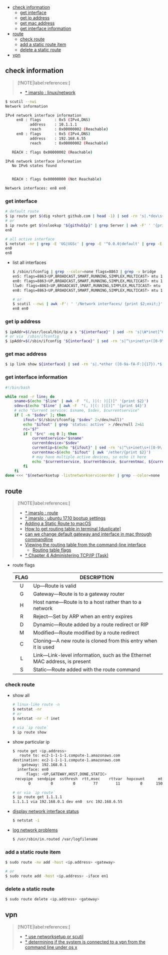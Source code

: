 <!-- START doctoc generated TOC please keep comment here to allow auto update -->
<!-- DON'T EDIT THIS SECTION, INSTEAD RE-RUN doctoc TO UPDATE -->

- [check information](#check-information)
  - [get interface](#get-interface)
  - [get ip address](#get-ip-address)
  - [get mac address](#get-mac-address)
  - [get interface information](#get-interface-information)
- [route](#route)
  - [check route](#check-route)
  - [add a static route item](#add-a-static-route-item)
  - [delete a static route](#delete-a-static-route)
- [vpn](#vpn)

<!-- END doctoc generated TOC please keep comment here to allow auto update -->

## check information

> [!NOTE|label:references:]
> - [* imarslo : linux/network](../linux/network.html)

```bash
$ scutil --nwi
Network information

IPv4 network interface information
     en8 : flags      : 0x5 (IPv4,DNS)
           address    : 10.1.1.1
           reach      : 0x00000002 (Reachable)
     en0 : flags      : 0x5 (IPv4,DNS)
           address    : 192.168.6.55
           reach      : 0x00000002 (Reachable)

   REACH : flags 0x00000002 (Reachable)

IPv6 network interface information
   No IPv6 states found


   REACH : flags 0x00000000 (Not Reachable)

Network interfaces: en8 en0
```

### get interface
```bash
# default route
$ ip route get $(dig +short github.com | head -1) | sed -rn 's|.*dev\s+(\S+)\s+src.*$|\1|p')
# or
$ ip route get $(nslookup "${githubIp}" | grep Server | awk -F' ' '{print $NF}') | sed -rn 's|.*dev\s+(\S+)\s+src.*$|\1|p'
en8

# all active interface
$ netstat -nr | grep -E 'UG|UGSc' | grep -E '^0.0.0|default' | grep -E '[0-9.]{7,15}' | awk -F' ' '{print $NF}'
en0
en8
```

- list all interfaces
  ```bash
  $ /sbin/ifconfig | grep --color=none flags=8863 | grep -v bridge
  en5: flags=8863<UP,BROADCAST,SMART,RUNNING,SIMPLEX,MULTICAST> mtu 1500
  en0: flags=8863<UP,BROADCAST,SMART,RUNNING,SIMPLEX,MULTICAST> mtu 1500
  llw0: flags=8863<UP,BROADCAST,SMART,RUNNING,SIMPLEX,MULTICAST> mtu 1500
  en8: flags=8863<UP,BROADCAST,SMART,RUNNING,SIMPLEX,MULTICAST> mtu 1500

  # or
  $ scutil --nwi | awk -F': ' '/Network interfaces/ {print $2;exit;}'
  en8 en0
  ```

### get ip address
```bash
$ ipAddr=$(/usr/local/bin/ip a s "${interface}" | sed -rn 's|\W*inet[^6]\W*([0-9\.]{7,15}).*$|\1|p')
# or via `/sbin/ifconfig`
$ ipAddr=$(/sbin/ifconfig "${interface}" | sed -rn 's|^\s+inet\s+([0-9\.]+))
```

### get mac address
```bash
$ ip link show ${interface} | sed -rn 's|.*ether ([0-9a-fA-F:]{17}).*$|\1|p' | sed 's|:||g' | tr [a-z] [A-Z]
```

### get interface information
```bash
#!/bin/bash

while read -r line; do
    sname=$(echo "$line" | awk -F  "(, )|(: )|[)]" '{print $2}')
    sdev=$(echo "$line" | awk -F  "(, )|(: )|[)]" '{print $4}')
    # echo "Current service: $sname, $sdev, $currentservice"
    if [ -n "$sdev" ]; then
        ifout="$(/sbin/ifconfig "$sdev" 2>/dev/null)"
        echo "$ifout" | grep 'status: active' > /dev/null 2>&1
        rc="$?"
        if [ "$rc" -eq 0 ]; then
            currentservice="$sname"
            currentdevice="$sdev"
            currentip=$(echo "${ifout}" | sed -rn 's|^\s+inet\s+([0-9\.]+).*$|\1|p')
            currentmac=$(echo "$ifout" | awk '/ether/{print $2}')
            # may have multiple active devices, so echo it here
            echo "$currentservice, $currentdevice, $currentmac, ${currentip}"
        fi
    fi
done <<< "$(networksetup -listnetworkserviceorder | grep --color=none 'Hardware Port')"
```

## route

> [!NOTE|label:references:]
> - [* imarslo : route](../devops/network.html#route)
> - [* imarslo : ubuntu 17.10 bootup settings](../linux/ubuntu/systemctl.html#ubuntu-1710-bootup-settings)
> - [Adding a Static Route to macOS](https://support.justaddpower.com/kb/article/320-adding-a-static-route-to-macos/)
> - [How to get routing table in terminal [duplicate]](https://apple.stackexchange.com/a/222578/254265)
> - [can we change default gateway and interface in mac through commandline](https://stackoverflow.com/a/37552894/2940319)
> - [Viewing the routing table from the command-line interface](https://library.netapp.com/ecmdocs/ECMP1155586/html/GUID-BA9AD6B9-B994-4F41-B5A0-C22071BAB2A4.html)
>   - [Routing table flags](https://library.netapp.com/ecmdocs/ECMP1155586/html/GUID-07F1F043-7AB7-4749-8F8D-727929233E62.html)
> - [* Chapter 4 Administering TCP/IP (Task)](https://docs.oracle.com/cd/E19683-01/806-4075/6jd69oa7h/index.html)

- route flags


  | FLAG | DESCRIPTION                                                               |
  |:----:|---------------------------------------------------------------------------|
  |   U  | Up—Route is valid                                                         |
  |   G  | Gateway—Route is to a gateway router                                      |
  |   H  | Host name—Route is to a host rather than to a network                     |
  |   R  | Reject—Set by ARP when an entry expires                                   |
  |   D  | Dynamic—Route added by a route redirect or RIP                            |
  |   M  | Modified—Route modified by a route redirect                               |
  |   C  | Cloning—A new route is cloned from this entry when it is used             |
  |   L  | Link—Link-level information, such as the Ethernet MAC address, is present |
  |   S  | Static—Route added with the route command                                 |


### check route
- show all
  ```bash
  # linux-like route -n
  $ netstat -nr
  # or
  $ netstat -nr -f inet

  # via `ip route`
  $ ip route show
  ```

- show particular ip
  ```bash
  $ route get <ip.address>
     route to: ec2-1-1-1-1.compute-1.amazonaws.com
  destination: ec2-1-1-1-1.compute-1.amazonaws.com
      gateway: 192.168.0.1
    interface: en0
        flags: <UP,GATEWAY,HOST,DONE,STATIC>
   recvpipe  sendpipe  ssthresh  rtt,msec    rttvar  hopcount      mtu     expire
         0         0         0        77        11         0      1500         0

  # or via `ip route`
  $ ip route get 1.1.1.1
  1.1.1.1 via 192.168.0.1 dev en0  src 192.168.6.55
  ```

- [display network interface status](https://docs.oracle.com/cd/E19683-01/806-4075/ipconfig-proc-56/index.html)
  ```bash
  $ netstat -i
  ```

- [log network problems](https://docs.oracle.com/cd/E19683-01/806-4075/ipconfig-146/index.html)
  ```bash
  $ /usr/sbin/in.routed /var/logfilename
  ```

### add a static route item
```bash
$ sudo route -nv add -host <ip.address> <gateway>

# or
$ sudo route add -host <ip.address> -iface en1
```

### delete a static route
```bash
$ sudo route delete <ip.address> <gateway>
```

## vpn

> [!NOTE|label:references:]
> - [* use networksetup or scutil](https://apple.stackexchange.com/a/419190/254265)
> - [* determining if the system is connected to a vpn from the command line under os x](https://support.moonpoint.com/os/os-x/vpn_connected.php)

